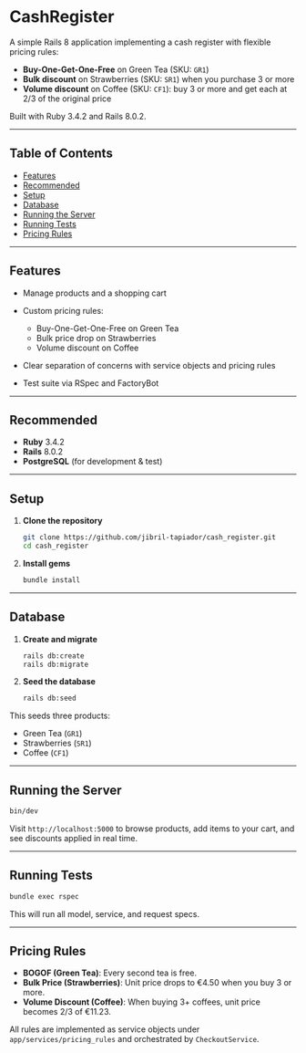# CashRegister

A simple Rails 8 application implementing a cash register with flexible pricing rules:

* **Buy-One-Get-One-Free** on Green Tea (SKU: `GR1`)
* **Bulk discount** on Strawberries (SKU: `SR1`) when you purchase 3 or more
* **Volume discount** on Coffee (SKU: `CF1`): buy 3 or more and get each at 2/3 of the original price

Built with Ruby 3.4.2 and Rails 8.0.2.

---

## Table of Contents

* [Features](#features)
* [Recommended](#requirements)
* [Setup](#setup)
* [Database](#database)
* [Running the Server](#running-the-server)
* [Running Tests](#running-tests)
* [Pricing Rules](#pricing-rules)

---

## Features

* Manage products and a shopping cart
* Custom pricing rules:

  * Buy-One-Get-One-Free on Green Tea
  * Bulk price drop on Strawberries
  * Volume discount on Coffee
* Clear separation of concerns with service objects and pricing rules
* Test suite via RSpec and FactoryBot

---

## Recommended

* **Ruby** 3.4.2
* **Rails** 8.0.2
* **PostgreSQL** (for development & test)

---

## Setup

1. **Clone the repository**

   ```bash
   git clone https://github.com/jibril-tapiador/cash_register.git
   cd cash_register
   ```

2. **Install gems**

   ```bash
   bundle install
   ```

---

## Database

1. **Create and migrate**

   ```bash
   rails db:create
   rails db:migrate
   ```

2. **Seed the database**

   ```bash
   rails db:seed
   ```

This seeds three products:

* Green Tea (`GR1`)
* Strawberries (`SR1`)
* Coffee (`CF1`)

---

## Running the Server

```bash
bin/dev
```

Visit `http://localhost:5000` to browse products, add items to your cart, and see discounts applied in real time.

---

## Running Tests

```bash
bundle exec rspec
```

This will run all model, service, and request specs.

---

## Pricing Rules

* **BOGOF (Green Tea)**: Every second tea is free.
* **Bulk Price (Strawberries)**: Unit price drops to €4.50 when you buy 3 or more.
* **Volume Discount (Coffee)**: When buying 3+ coffees, unit price becomes 2/3 of €11.23.

All rules are implemented as service objects under `app/services/pricing_rules` and orchestrated by `CheckoutService`.
